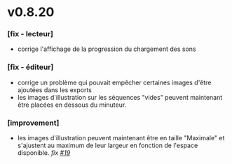# v0.8.20

### [fix - lecteur]
+ corrige l'affichage de la progression du chargement des sons

### [fix - éditeur]
+ corrige un problème qui pouvait empêcher certaines images d'être ajoutées dans les exports
+ les images d'illustration sur les séquences "vides" peuvent maintenant être placées en dessous du minuteur.

### [improvement]
+ les images d'illustration peuvent maintenant être en taille "Maximale" et s'ajustent au maximum de leur largeur en fonction de l'espace disponible. _fix [#19](https://github.com/kaelhem/moiki-bug-tracking/issues/19)_

